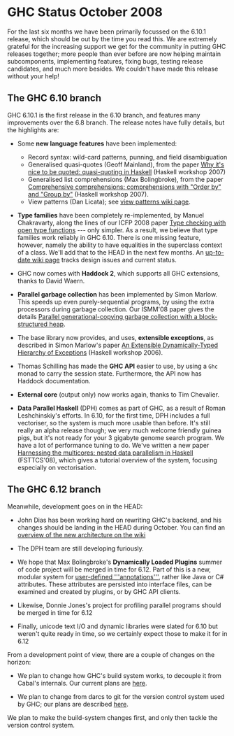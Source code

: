# GHC Status October 2008


For the last six months we have been primarily focussed on the 6.10.1 release, which should be out by the time you read this. We are extremely grateful for the increasing support we get for the community in putting GHC releases together; more people than ever before are now helping maintain subcomponents, implementing features, fixing bugs, testing release candidates, and much more besides. We couldn't have made this release without your help!

## The GHC 6.10 branch


GHC 6.10.1 is the first release in the 6.10 branch, and features many improvements over the 6.8 branch. The release notes have fully details, but the highlights are:

- Some **new language features** have been implemented:

  - Record syntax: wild-card patterns, punning, and field disambiguation
  - Generalised quasi-quotes (Geoff Mainland), from the paper [ Why it's nice to be quoted: quasi-quoting in Haskell](http://www.eecs.harvard.edu/~mainland/ghc-quasiquoting/mainland07quasiquoting.pdf) (Haskell workshop 2007)
  - Generalised list comprehensions (Max Bolingbroke), from the paper [ Comprehensive comprehensions: comprehensions with "Order by" and "Group by"](http://research.microsoft.com/%7Esimonpj/papers/list-comp/index.htm) (Haskell workshop 2007).
  - View patterns (Dan Licata); see [view patterns wiki page](view-patterns).

- **Type families** have been completely re-implemented, by Manuel Chakravarty, along the lines of our ICFP 2008 paper [ Type checking with open type functions](http://research.microsoft.com/%7Esimonpj/papers/assoc-types/index.htm) --- only simpler.  As a result, we believe that type families work reliably in GHC 6.10.  There is one missing feature, however, namely the ability to have equalities in the superclass context of a class.   We'll add that to the HEAD in the next few months.  An [up-to-date wiki page](type-functions) tracks design issues and current status.

- GHC now comes with **Haddock 2**, which supports all GHC extensions, thanks to David Waern.

- **Parallel garbage collection** has been implemented by Simon Marlow.  This speeds up even purely-sequential programs, by using the extra processors during garbage collection.  Our ISMM'08 paper gives the details [ Parallel generational-copying garbage collection with a block-structured heap](http://research.microsoft.com/%7Esimonpj/papers/parallel-gc/index.htm). 

- The base library now provides, and uses, **extensible exceptions**, as described in Simon Marlow's paper [ An Extensible Dynamically-Typed Hierarchy of Exceptions](http://www.haskell.org/~simonmar/papers/ext-exceptions.pdf) (Haskell workshop 2006).

- Thomas Schilling has made the **GHC API** easier to use, by using a `Ghc` monad to carry the session state.  Furthermore, the API now has Haddock documentation.

- **External core** (output only) now works again, thanks to Tim Chevalier.

- **Data Parallel Haskell** (DPH) comes as part of GHC, as a result of Roman Leshchinskiy's efforts.  In 6.10, for the first time, DPH includes a full vectoriser, so the system is much more usable than before.  It's still really an alpha release though; we very much welcome friendly guinea pigs, but it's not ready for your 3 gigabyte genome search program.  We have a lot of performance tuning to do.  We've written a new paper [ Harnessing the multicores: nested data parallelism in Haskell](http://research.microsoft.com/%7Esimonpj/papers/ndp/index.htm) (FSTTCS'08), which gives a tutorial overview of the system, focusing especially on vectorisation.

## The GHC 6.12 branch


Meanwhile, development goes on in the HEAD:

- John Dias has been working hard on rewriting GHC's backend, and his changes should be landing in the HEAD during October.  You can find an [overview of the new architecture on the wiki](commentary/compiler/new-code-gen-pipeline)

- The DPH team are still developing furiously.

- We hope that Max Bolingbroke's **Dynamically Loaded Plugins** summer of code project will be merged in time for 6.12.  Part of this is a new, modular system for [user-defined '''annotations'''](annotations), rather like Java or C\# attributes.  These attributes are persisted into interface files, can be examined and created by plugins, or by GHC API clients.

- Likewise, Donnie Jones's project for profiling parallel programs should be merged in time for 6.12

- Finally, unicode text I/O and dynamic libraries were slated for 6.10 but weren't quite ready in time, so we certainly expect those to make it for in 6.12


From a development point of view, there are a couple of changes on the horizon:

- We plan to change how GHC's build system works, to decouple it from Cabal's internals.  Our current plans are [here](design/build-system). 

- We plan to change from darcs to git for the version control system used by GHC; our plans are described [here](design/version-control-system).


We plan to make the build-system changes first, and only then tackle the version control system.
